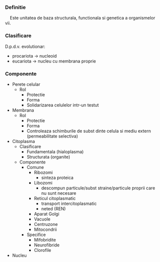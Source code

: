 ### Definitie
    Este unitatea de baza structurala, functionala si genetica a organismelor vii.

### Clasificare
D.p.d.v. evolutionar:
  - procariota -> nucleoid
  - eucariota -> nucleu cu membrana proprie

### Componente
- Perete celular
  - Rol
    - Protectie
    - Forma
    - Solidarizarea celulelor intr-un testut
- Membrana
  - Rol
    - Protectie
    - Forma
    - Controleaza schimburile de subst dinte celula si mediu extern (permeabilitate selectiva)
- Citoplasma
  - Clasificare
    - Fundamentala (hialoplasma)
    - Structurata (organite)
  - Componente
    - Comune
      - Ribozomi
        - sinteza proteica
      - Libozomi
        - descompun particule/subst straine/particule proprii care nu sunt necesare
      - Reticul citoplasmatic
        - transport intercitoplasmatic
        - neted (REN) 
      - Aparat Golgi
      - Vacuole
      - Centruzone
      - Mitocondrii
    - Specifice
      - Mifobridite
      - Neurofibride
      - Clorofile
- Nucleu
